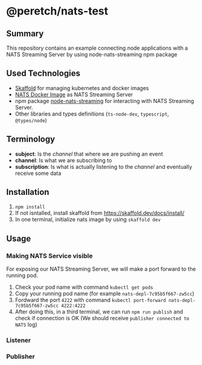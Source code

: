 # @peretch/nats-test

## Summary

This repository contains an example connecting node applications with a NATS Streaming Server by using node-nats-streaming npm package

## Used Technologies

- [Skaffold](https://skaffold.dev/docs/install/) for managing kubernetes and docker images
- [NATS Docker Image](https://docs.nats.io/running-a-nats-service/nats_docker) as NATS Streaming Server
- npm package [node-nats-streaming](https://www.npmjs.com/package/node-nats-streaming) for interacting with NATS Streaming Server.
- Other libraries and types definitions (`ts-node-dev`, `typescript`, `@types/node`)

## Terminology
- **subject**: Is the _channel_ that where we are pushing an event
- **channel**: Is what we are subscribing to
- **subscription**: Is what is actually listening to the _channel_ and eventually receive some data

## Installation

1. `npm install`
2. If not isntalled, install skaffold from https://skaffold.dev/docs/install/
3. In one terminal, initialize nats image by using `skaffold dev`

## Usage

### Making NATS Service visible

For exposing our NATS Streaming Server, we will make a port forward to the running pod.
1. Check your pod name with command `kubectl get pods`
2. Copy your running pod name (for example `nats-depl-7c95b5f667-zw5cc`)
3. Fordward the port `4222` with command `kubectl port-forward nats-depl-7c95b5f667-zw5cc 4222:4222`
4. After doing this, in a third terminal, we can run `npm run publish` and check if connection is OK (We should receive `publisher connected to NATS` log)

### Listener

### Publisher
